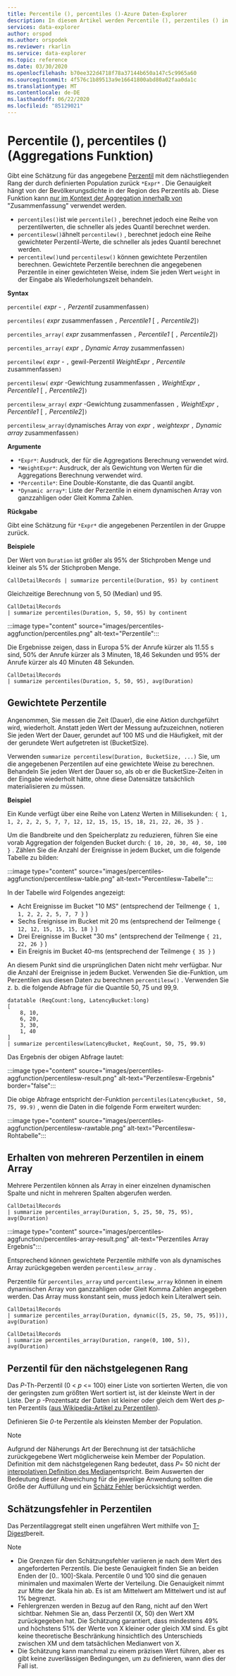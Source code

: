 ```yaml
---
title: Percentile (), percentiles ()-Azure Daten-Explorer
description: In diesem Artikel werden Percentile (), perzentiles () in Azure Daten-Explorer beschrieben.
services: data-explorer
author: orspod
ms.author: orspodek
ms.reviewer: rkarlin
ms.service: data-explorer
ms.topic: reference
ms.date: 03/30/2020
ms.openlocfilehash: b70ee322d4718f78a37144b650a147c5c9965a60
ms.sourcegitcommit: 4f576c1b89513a9e16641800abd80a02faa0da1c
ms.translationtype: MT
ms.contentlocale: de-DE
ms.lasthandoff: 06/22/2020
ms.locfileid: "85129021"
---
```

# <a name="percentile-percentiles-aggregation-function"></a>Percentile (), percentiles () (Aggregations Funktion)

Gibt eine Schätzung für das angegebene [Perzentil](#nearest-rank-percentile) mit dem nächstliegenden Rang der durch definierten Population zurück `*Expr*` .
Die Genauigkeit hängt von der Bevölkerungsdichte in der Region des Perzentils ab. Diese Funktion kann [nur im Kontext der Aggregation innerhalb von](summarizeoperator.md) "Zusammenfassung" verwendet werden.

* `percentiles()`ist wie `percentile()` , berechnet jedoch eine Reihe von perzentilwerten, die schneller als jedes Quantil berechnet werden.
* `percentilesw()`ähnelt `percentilew()` , berechnet jedoch eine Reihe gewichteter Perzentil-Werte, die schneller als jedes Quantil berechnet werden.
* `percentilew()`und `percentilesw()` können gewichtete Perzentilen berechnen. Gewichtete Perzentile berechnen die angegebenen Perzentile in einer gewichteten Weise, indem Sie jeden Wert `weight` in der Eingabe als Wiederholungszeit behandeln.

**Syntax**

`percentile(` *expr* - `,` *Perzentil* zusammenfassen`)`

`percentiles(` *expr* zusammenfassen `,` *Percentile1* [ `,` *Percentile2*]`)`

`percentiles_array(` *expr* zusammenfassen `,` *Percentile1* [ `,` *Percentile2*]`)`

`percentiles_array(` *expr* `,` *Dynamic Array* zusammenfassen`)`

`percentilew(` *expr* - `,` gewil-Perzentil *WeightExpr* `,` *Percentile* zusammenfassen`)`

`percentilesw(` *expr* -Gewichtung zusammenfassen `,` *WeightExpr* `,` *Percentile1* [ `,` *Percentile2*]`)`

`percentilesw_array(` *expr* -Gewichtung zusammenfassen `,` *WeightExpr* `,` *Percentile1* [ `,` *Percentile2*]`)`

`percentilesw_array(`dynamisches Array von *expr* `,` *weightexpr* `,` *Dynamic array* zusammenfassen`)`

**Argumente**

* `*Expr*`: Ausdruck, der für die Aggregations Berechnung verwendet wird.
* `*WeightExpr*`: Ausdruck, der als Gewichtung von Werten für die Aggregations Berechnung verwendet wird.
* `*Percentile*`: Eine Double-Konstante, die das Quantil angibt.
* `*Dynamic array*`: Liste der Perzentile in einem dynamischen Array von ganzzahligen oder Gleit Komma Zahlen.

**Rückgabe**

Gibt eine Schätzung für `*Expr*` die angegebenen Perzentilen in der Gruppe zurück. 

**Beispiele**

Der Wert von `Duration` ist größer als 95% der Stichproben Menge und kleiner als 5% der Stichproben Menge.

```kusto
CallDetailRecords | summarize percentile(Duration, 95) by continent
```

Gleichzeitige Berechnung von 5, 50 (Median) und 95.

```kusto
CallDetailRecords 
| summarize percentiles(Duration, 5, 50, 95) by continent
```

:::image type="content" source="images/percentiles-aggfunction/percentiles.png" alt-text="Perzentile":::

Die Ergebnisse zeigen, dass in Europa 5% der Anrufe kürzer als 11.55 s sind, 50% der Anrufe kürzer als 3 Minuten, 18,46 Sekunden und 95% der Anrufe kürzer als 40 Minuten 48 Sekunden.

```kusto
CallDetailRecords 
| summarize percentiles(Duration, 5, 50, 95), avg(Duration)
```

## <a name="weighted-percentiles"></a>Gewichtete Perzentile

Angenommen, Sie messen die Zeit (Dauer), die eine Aktion durchgeführt wird, wiederholt. Anstatt jeden Wert der Messung aufzuzeichnen, notieren Sie jeden Wert der Dauer, gerundet auf 100 MS und die Häufigkeit, mit der der gerundete Wert aufgetreten ist (BucketSize).

Verwenden `summarize percentilesw(Duration, BucketSize, ...)` Sie, um die angegebenen Perzentilen auf eine gewichtete Weise zu berechnen. Behandeln Sie jeden Wert der Dauer so, als ob er die BucketSize-Zeiten in der Eingabe wiederholt hätte, ohne diese Datensätze tatsächlich materialisieren zu müssen.

**Beispiel**

Ein Kunde verfügt über eine Reihe von Latenz Werten in Millisekunden: `{ 1, 1, 2, 2, 2, 5, 7, 7, 12, 12, 15, 15, 15, 18, 21, 22, 26, 35 }` .

Um die Bandbreite und den Speicherplatz zu reduzieren, führen Sie eine vorab Aggregation der folgenden Bucket durch: `{ 10, 20, 30, 40, 50, 100 }` . Zählen Sie die Anzahl der Ereignisse in jedem Bucket, um die folgende Tabelle zu bilden:

:::image type="content" source="images/percentiles-aggfunction/percentilesw-table.png" alt-text="Percentilesw-Tabelle":::

In der Tabelle wird Folgendes angezeigt:
 * Acht Ereignisse im Bucket "10 MS" (entsprechend der Teilmenge `{ 1, 1, 2, 2, 2, 5, 7, 7 }` )
 * Sechs Ereignisse im Bucket mit 20 ms (entsprechend der Teilmenge `{ 12, 12, 15, 15, 15, 18 }` )
 * Drei Ereignisse im Bucket "30 ms" (entsprechend der Teilmenge `{ 21, 22, 26 }` )
 * Ein Ereignis im Bucket 40-ms (entsprechend der Teilmenge `{ 35 }` )

An diesem Punkt sind die ursprünglichen Daten nicht mehr verfügbar. Nur die Anzahl der Ereignisse in jedem Bucket. Verwenden Sie die-Funktion, um Perzentilen aus diesen Daten zu berechnen `percentilesw()` .
Verwenden Sie z. b. die folgende Abfrage für die Quantile 50, 75 und 99,9.

```kusto
datatable (ReqCount:long, LatencyBucket:long) 
[ 
    8, 10, 
    6, 20, 
    3, 30, 
    1, 40 
]
| summarize percentilesw(LatencyBucket, ReqCount, 50, 75, 99.9) 
```

Das Ergebnis der obigen Abfrage lautet:

:::image type="content" source="images/percentiles-aggfunction/percentilesw-result.png" alt-text="Perzentilesw-Ergebnis" border="false":::


Die obige Abfrage entspricht der-Funktion `percentiles(LatencyBucket, 50, 75, 99.9)` , wenn die Daten in die folgende Form erweitert wurden:

:::image type="content" source="images/percentiles-aggfunction/percentilesw-rawtable.png" alt-text="Percentilesw-Rohtabelle":::

## <a name="getting-multiple-percentiles-in-an-array"></a>Erhalten von mehreren Perzentilen in einem Array

Mehrere Perzentilen können als Array in einer einzelnen dynamischen Spalte und nicht in mehreren Spalten abgerufen werden.

```kusto
CallDetailRecords 
| summarize percentiles_array(Duration, 5, 25, 50, 75, 95), avg(Duration)
```

:::image type="content" source="images/percentiles-aggfunction/percentiles-array-result.png" alt-text="Perzentiles Array Ergebnis":::

Entsprechend können gewichtete Perzentile mithilfe von als dynamisches Array zurückgegeben werden `percentilesw_array` .

Perzentile für `percentiles_array` und `percentilesw_array` können in einem dynamischen Array von ganzzahligen oder Gleit Komma Zahlen angegeben werden. Das Array muss konstant sein, muss jedoch kein Literalwert sein.

```kusto
CallDetailRecords 
| summarize percentiles_array(Duration, dynamic([5, 25, 50, 75, 95])), avg(Duration)
```

```kusto
CallDetailRecords 
| summarize percentiles_array(Duration, range(0, 100, 5)), avg(Duration)
```

## <a name="nearest-rank-percentile"></a>Perzentil für den nächstgelegenen Rang

Das *P*-Th-Perzentil (0 < *p* <= 100) einer Liste von sortierten Werten, die von der geringsten zum größten Wert sortiert ist, ist der kleinste Wert in der Liste. Der *p* -Prozentsatz der Daten ist kleiner oder gleich dem Wert des *p*-ten Perzentils ([aus Wikipedia-Artikel zu Perzentilen](https://en.wikipedia.org/wiki/Percentile#The_Nearest_Rank_method)).

Definieren Sie *0*-te Perzentile als kleinsten Member der Population.

>[!NOTE]
> Aufgrund der Näherungs Art der Berechnung ist der tatsächliche zurückgegebene Wert möglicherweise kein Member der Population.
> Definition mit dem nächstgelegenen Rang bedeutet, dass *P*= 50 nicht der [interpolativen Definition des Median](https://en.wikipedia.org/wiki/Median)entspricht. Beim Auswerten der Bedeutung dieser Abweichung für die jeweilige Anwendung sollten die Größe der Auffüllung und ein [Schätz Fehler](#estimation-error-in-percentiles) berücksichtigt werden.

## <a name="estimation-error-in-percentiles"></a>Schätzungsfehler in Perzentilen

Das Perzentilaggregat stellt einen ungefähren Wert mithilfe von [T-Digest](https://github.com/tdunning/t-digest/blob/master/docs/t-digest-paper/histo.pdf)bereit.

>[!NOTE]
> * Die Grenzen für den Schätzungsfehler variieren je nach dem Wert des angeforderten Perzentils. Die beste Genauigkeit finden Sie an beiden Enden der [0.. 100]-Skala. Percentile 0 und 100 sind die genauen minimalen und maximalen Werte der Verteilung. Die Genauigkeit nimmt zur Mitte der Skala hin ab. Es ist am Mittelwert am Mittelwert und ist auf 1% begrenzt.
> * Fehlergrenzen werden in Bezug auf den Rang, nicht auf den Wert sichtbar. Nehmen Sie an, dass Perzentil (X, 50) den Wert XM zurückgegeben hat. Die Schätzung garantiert, dass mindestens 49% und höchstens 51% der Werte von X kleiner oder gleich XM sind. Es gibt keine theoretische Beschränkung hinsichtlich des Unterschieds zwischen XM und dem tatsächlichen Medianwert von X.
> * Die Schätzung kann manchmal zu einem präzisen Wert führen, aber es gibt keine zuverlässigen Bedingungen, um zu definieren, wann dies der Fall ist.
